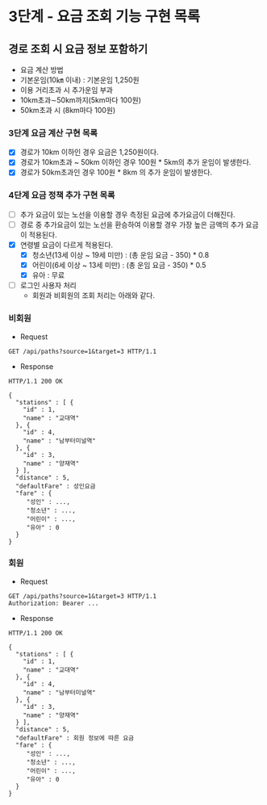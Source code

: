 # 3단계 - 요금 조회 기능 구현 목록
## 경로 조회 시 요금 정보 포함하기
- 요금 계산 방법
- 기본운임(10㎞ 이내) : 기본운임 1,250원
- 이용 거리초과 시 추가운임 부과
- 10km초과∼50km까지(5km마다 100원)
- 50km초과 시 (8km마다 100원)

### 3단계 요금 계산 구현 목록
- [x] 경로가 10km 이하인 경우 요금은 1,250원이다.
- [x] 경로가 10km초과 ~ 50km 이하인 경우 100원 * 5km의 추가 운임이 발생한다.
- [x] 경로가 50km초과인 경우 100원 * 8km 의 추가 운임이 발생한다.

### 4단계 요금 정책 추가 구현 목록
- [ ] 추가 요금이 있는 노선을 이용할 경우 측정된 요금에 추가요금이 더해진다.
- [ ] 경로 중 추가요금이 있는 노선을 환승하여 이용할 경우 가장 높은 금액의 추가 요금이 적용된다.
- [x] 연령별 요금이 다르게 적용된다.
    - [x] 청소년(13세 이상 ~ 19세 미만) : (총 운임 요금 - 350) * 0.8
    - [x] 어린이(6세 이상 ~ 13세 미만) : (총 운임 요금 - 350) * 0.5
    - [x] 유아 : 무료
- [ ] 로그인 사용자 처리
    - 회원과 비회원의 조회 처리는 아래와 같다.

### 비회원
- Request
```
GET /api/paths?source=1&target=3 HTTP/1.1
```

- Response
```
HTTP/1.1 200 OK

{
  "stations" : [ {
    "id" : 1,
    "name" : "교대역"
  }, {
    "id" : 4,
    "name" : "남부터미널역"
  }, {
    "id" : 3,
    "name" : "양재역"
  } ],
  "distance" : 5,
  "defaultFare" : 성인요금
  "fare" : {
     "성인" : ...,
     "청소년" : ...,
     "어린이" : ...,
     "유아" : 0
  }
}
```


### 회원
- Request
```
GET /api/paths?source=1&target=3 HTTP/1.1
Authorization: Bearer ...
```

- Response
```
HTTP/1.1 200 OK

{
  "stations" : [ {
    "id" : 1,
    "name" : "교대역"
  }, {
    "id" : 4,
    "name" : "남부터미널역"
  }, {
    "id" : 3,
    "name" : "양재역"
  } ],
  "distance" : 5,
  "defaultFare" : 회원 정보에 따른 요금
  "fare" : { 
     "성인" : ...,
     "청소년" : ...,
     "어린이" : ...,
     "유아" : 0
  }
}
```